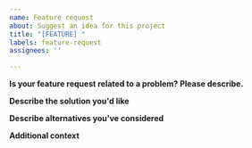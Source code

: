 ```yaml
---
name: Feature request
about: Suggest an idea for this project
title: "[FEATURE] "
labels: feature-request
assignees: ''

---
```


**Is your feature request related to a problem? Please describe.**

<!-- A clear and concise description of what the problem is. Ex. I need to do X, but the API is missing from the C# binding. -->

**Describe the solution you'd like**

<!-- A clear and concise description of what you want to happen. -->

**Describe alternatives you've considered**

<!-- A clear and concise description of any alternative solutions or features you've considered. -->

**Additional context**

<!-- Add any other context or screenshots about the feature request here. -->
